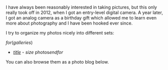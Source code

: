 I have always been reasonably interested in taking pictures, but this only
really took off in 2012, when I got an entry-level digital camera. A year later,
I got an analog camera as a birthday gift which allowed me to learn even more
about photography and I have been hooked ever since.

I try to organize my photos nicely into different sets:

$for(galleries)$
- [$title$]($url$) - $size$ photos$endfor$

You can also browse them as a photo blog below.
